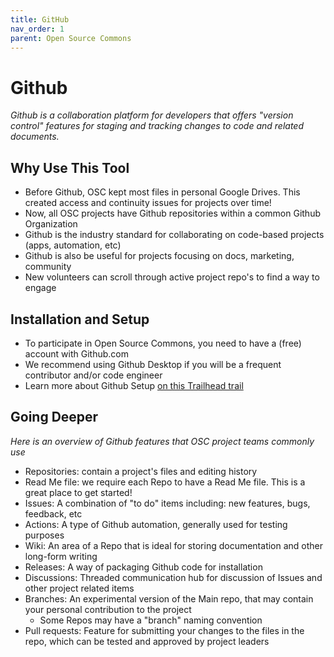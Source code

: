 ```yaml
---
title: GitHub
nav_order: 1
parent: Open Source Commons
---
```


# Github
_Github is a collaboration platform for developers that offers "version control" features for staging and tracking changes to code and related documents._

##  Why Use This Tool
- Before Github, OSC kept most files in personal Google Drives.  This created access and continuity issues for projects over time!
- Now, all OSC projects have Github repositories within a common Github Organization
- Github is the industry standard for collaborating on code-based projects (apps, automation, etc)
- Github is also be useful for projects focusing on docs, marketing, community
- New volunteers can scroll through active project repo's to find a way to engage

## Installation and Setup
- To participate in Open Source Commons, you need to have a (free) account with Github.com
- We recommend using Github Desktop if you will be a frequent contributor and/or code engineer
- Learn more about Github Setup [on this Trailhead trail](https://trailhead.salesforce.com/en/content/learn/trails/set-up-your-workspace-and-install-developer-tools)

## Going Deeper
_Here is an overview of Github features that OSC project teams commonly use_
- Repositories: contain a project's files and editing history
- Read Me file: we require each Repo to have a Read Me file.  This is a great place to get started!
- Issues: A combination of "to do" items including: new features, bugs, feedback, etc
- Actions: A type of Github automation, generally used for testing purposes
- Wiki: An area of a Repo that is ideal for storing documentation and other long-form writing
- Releases: A way of packaging Github code for installation
- Discussions: Threaded communication hub for discussion of Issues and other project related items
- Branches: An experimental version of the Main repo, that may contain your personal contribution to the project
  - Some Repos may have a "branch" naming convention
- Pull requests: Feature for submitting your changes to the files in the repo, which can be tested and approved by project leaders
